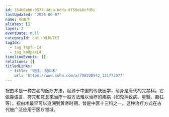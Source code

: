 ```yaml
---
id: 354b6eb6-0577-4dca-bdda-0f50eb8cfd5c
lastUpdated: '2025-06-07'
name: 祝由术
aliases: []
layer: 2
eventDate: null
categoryId: cat_uWLHUZtI
tagIds:
  - tag_TRpfu-I4
  - tag_km8pekL4
timelineEvents: []
relations: []
titledLinks:
  - title: '链接: 祝由术'
    url: 'https://www.sohu.com/a/708228942_121772077'
---
```

祝由术是一种古老的医疗方法，起源于中国的传统医学，前身是唐代的咒禁科。它依靠语言、符咒和意念来治疗一般方法难以治疗的疾病（如鬼神致病、星翳、癫狂等）。祝由术最早可以追溯到黄帝时期，曾是中医十三科之一。这种治疗方式在古代被广泛应用于医疗领域。
